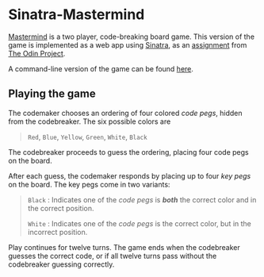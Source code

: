 # Sinatra-Mastermind

[Mastermind](https://en.wikipedia.org/wiki/Mastermind_(board_game)) is a two player, code-breaking board game. This version of the game is implemented as a web app using [Sinatra](http://www.sinatrarb.com), as an [assignment](https://www.theodinproject.com/courses/ruby-on-rails/lessons/sinatra-project) from [The Odin Project](https://www.theodinproject.com). 

A command-line version of the game can be found [here](https://github.com/unheavenlycreature/Mastermind).

## Playing the game
The codemaker chooses an ordering of four colored *code pegs*, hidden from the codebreaker. The six possible colors are 

> `Red`, `Blue`, `Yellow`, `Green`, `White`, `Black`

The codebreaker proceeds to guess the ordering, placing four code pegs on the board. 

After each guess, the codemaker responds by placing up to four _key pegs_ on the board. The key pegs come in two variants:

>`Black` : Indicates one of the *code pegs* is ***both*** the correct color and in the correct position.
> 
>`White` : Indicates one of the *code pegs* is the correct color, but in the incorrect position.

Play continues for twelve turns. The game ends when the codebreaker guesses the correct code, or if all twelve turns pass without the codebreaker guessing correctly.